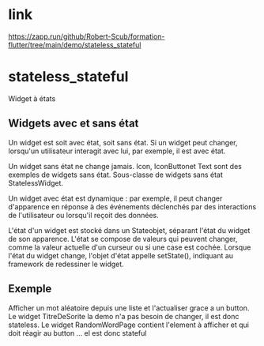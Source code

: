 # link

https://zapp.run/github/Robert-Scub/formation-flutter/tree/main/demo/stateless_stateful


# stateless_stateful

Widget à états

## Widgets avec et sans état
Un widget est soit avec état, soit sans état. Si un widget peut changer, lorsqu'un utilisateur interagit avec lui, 
par exemple, il est avec état.

Un widget sans état ne change jamais. Icon, IconButtonet Text sont des exemples de widgets sans état. Sous-classe 
de widgets sans état StatelessWidget.

Un widget avec état est dynamique : par exemple, il peut changer d'apparence en réponse à des événements déclenchés 
par des interactions de l'utilisateur ou lorsqu'il reçoit des données.

L'état d'un widget est stocké dans un Stateobjet, séparant l'état du widget de son apparence. L'état se compose de 
valeurs qui peuvent changer, comme la valeur actuelle d'un curseur ou si une case est cochée. Lorsque l'état du widget
change, l'objet d'état appelle setState(), indiquant au framework de redessiner le widget.

## Exemple
Afficher un mot aléatoire depuis une liste et l'actualiser grace a un button.
Le widget TitreDeSorite la demo n'a pas besoin de changer, il est donc stateless.
Le widget RandomWordPage contient l'element à afficher et qui doit réagir au button ... el est donc stateful


